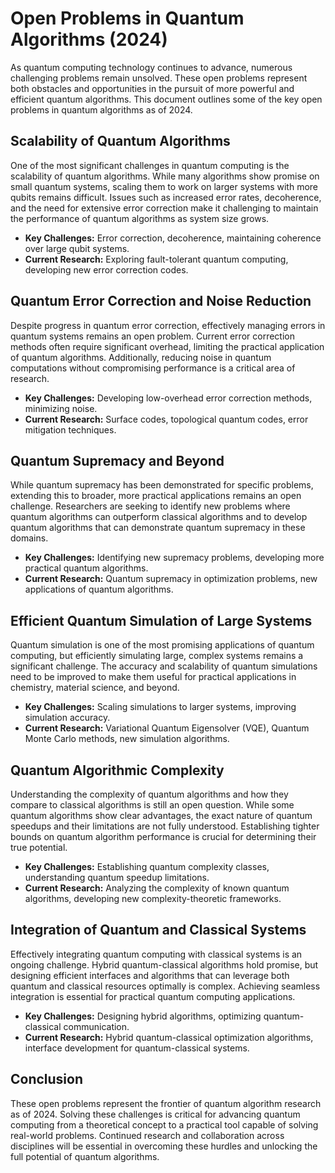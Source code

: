 # Open Problems in Quantum Algorithms (2024)

As quantum computing technology continues to advance, numerous challenging problems remain unsolved. These open problems represent both obstacles and opportunities in the pursuit of more powerful and efficient quantum algorithms. This document outlines some of the key open problems in quantum algorithms as of 2024.

## Scalability of Quantum Algorithms

One of the most significant challenges in quantum computing is the scalability of quantum algorithms. While many algorithms show promise on small quantum systems, scaling them to work on larger systems with more qubits remains difficult. Issues such as increased error rates, decoherence, and the need for extensive error correction make it challenging to maintain the performance of quantum algorithms as system size grows.

- **Key Challenges:** Error correction, decoherence, maintaining coherence over large qubit systems.
- **Current Research:** Exploring fault-tolerant quantum computing, developing new error correction codes.

## Quantum Error Correction and Noise Reduction

Despite progress in quantum error correction, effectively managing errors in quantum systems remains an open problem. Current error correction methods often require significant overhead, limiting the practical application of quantum algorithms. Additionally, reducing noise in quantum computations without compromising performance is a critical area of research.

- **Key Challenges:** Developing low-overhead error correction methods, minimizing noise.
- **Current Research:** Surface codes, topological quantum codes, error mitigation techniques.

## Quantum Supremacy and Beyond

While quantum supremacy has been demonstrated for specific problems, extending this to broader, more practical applications remains an open challenge. Researchers are seeking to identify new problems where quantum algorithms can outperform classical algorithms and to develop quantum algorithms that can demonstrate quantum supremacy in these domains.

- **Key Challenges:** Identifying new supremacy problems, developing more practical quantum algorithms.
- **Current Research:** Quantum supremacy in optimization problems, new applications of quantum algorithms.

## Efficient Quantum Simulation of Large Systems

Quantum simulation is one of the most promising applications of quantum computing, but efficiently simulating large, complex systems remains a significant challenge. The accuracy and scalability of quantum simulations need to be improved to make them useful for practical applications in chemistry, material science, and beyond.

- **Key Challenges:** Scaling simulations to larger systems, improving simulation accuracy.
- **Current Research:** Variational Quantum Eigensolver (VQE), Quantum Monte Carlo methods, new simulation algorithms.

## Quantum Algorithmic Complexity

Understanding the complexity of quantum algorithms and how they compare to classical algorithms is still an open question. While some quantum algorithms show clear advantages, the exact nature of quantum speedups and their limitations are not fully understood. Establishing tighter bounds on quantum algorithm performance is crucial for determining their true potential.

- **Key Challenges:** Establishing quantum complexity classes, understanding quantum speedup limitations.
- **Current Research:** Analyzing the complexity of known quantum algorithms, developing new complexity-theoretic frameworks.

## Integration of Quantum and Classical Systems

Effectively integrating quantum computing with classical systems is an ongoing challenge. Hybrid quantum-classical algorithms hold promise, but designing efficient interfaces and algorithms that can leverage both quantum and classical resources optimally is complex. Achieving seamless integration is essential for practical quantum computing applications.

- **Key Challenges:** Designing hybrid algorithms, optimizing quantum-classical communication.
- **Current Research:** Hybrid quantum-classical optimization algorithms, interface development for quantum-classical systems.

## Conclusion

These open problems represent the frontier of quantum algorithm research as of 2024. Solving these challenges is critical for advancing quantum computing from a theoretical concept to a practical tool capable of solving real-world problems. Continued research and collaboration across disciplines will be essential in overcoming these hurdles and unlocking the full potential of quantum algorithms.


